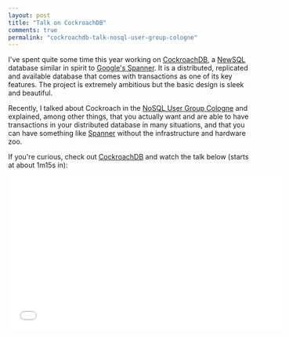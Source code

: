 ```yaml
---
layout: post
title: "Talk on CockroachDB"
comments: true
permalink: "cockroachdb-talk-nosql-user-group-cologne"
---
```


I've spent quite some time this year working on
[CockroachDB](https://github.com/cockroachdb/cockroach),
a [NewSQL](http://en.wikipedia.org/wiki/NewSQL) database similar in spirit to
[Google's Spanner](http://en.wikipedia.org/wiki/Spanner_%28database%29). It is
a distributed, replicated and available database that comes with transactions
as one of its key features. The project is extremely ambitious but the basic
design is sleek and beautiful.

Recently, I talked about Cockroach in the [NoSQL User Group
Cologne](http://www.meetup.com/NoSQL-Usergroup-Cologne/) and explained, among
other things, that you actually want and are able to have transactions in your
distributed database in many situations, and that you can have something like
[Spanner](http://en.wikipedia.org/wiki/Spanner_%28database%29) without the infrastructure and hardware zoo.

If you're curious, check out
[CockroachDB](https://github.com/cockroachdb/cockroach) and watch the talk
below (starts at about 1m15s in):

<iframe width="560" height="315" src="//www.youtube.com/embed/jI3LiKhqN0E?t=1m20s" frameborder="0" allowfullscreen> </iframe>
